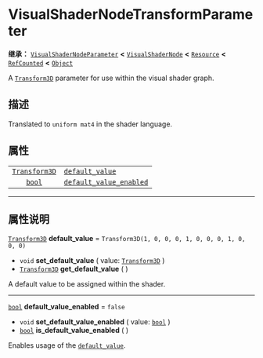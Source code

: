 <!-- ⚠ 请勿编辑本文件 ⚠ -->
<!-- 本文档使用脚本从 WeDot 引擎源码仓库生成。 -->
<!-- 生成脚本：https://github.com/WeDot-Engine/WeDot/tree/4.3/doc/tools/make_md.py； -->
<!-- 原文件：https://github.com/WeDot-Engine/WeDot/tree/4.3/doc/classes/VisualShaderNodeTransformParameter.xml。 -->

<div id="_class_visualshadernodetransformparameter"></div>

# VisualShaderNodeTransformParameter

**继承：** [`VisualShaderNodeParameter`](class_visualshadernodeparameter.md) **<** [`VisualShaderNode`](class_visualshadernode.md) **<** [`Resource`](class_resource.md) **<** [`RefCounted`](class_refcounted.md) **<** [`Object`](class_object.md)

A [`Transform3D`](class_transform3d.md) parameter for use within the visual shader graph.

## 描述

Translated to `uniform mat4` in the shader language.

## 属性

|||
|:-:|:--|
| [`Transform3D`](class_transform3d.md) | [`default_value`](class_visualshadernodetransformparameter.md#class_visualshadernodetransformparameter_property_default_value)                 | ``Transform3D(1, 0, 0, 0, 1, 0, 0, 0, 1, 0, 0, 0)`` |
| [`bool`](class_bool.md)               | [`default_value_enabled`](class_visualshadernodetransformparameter.md#class_visualshadernodetransformparameter_property_default_value_enabled) | ``false``                                           |

<!-- rst-class:: classref-section-separator -->

---

## 属性说明

<div id="_class_visualshadernodetransformparameter_property_default_value"></div>

[`Transform3D`](class_transform3d.md) **default_value** = ``Transform3D(1, 0, 0, 0, 1, 0, 0, 0, 1, 0, 0, 0)`` <div id="class_visualshadernodetransformparameter_property_default_value"></div>

- `void` **set_default_value** ( value: [`Transform3D`](class_transform3d.md) )
- [`Transform3D`](class_transform3d.md) **get_default_value** ( )

A default value to be assigned within the shader.

<!-- rst-class:: classref-item-separator -->

---

<div id="_class_visualshadernodetransformparameter_property_default_value_enabled"></div>

[`bool`](class_bool.md) **default_value_enabled** = ``false`` <div id="class_visualshadernodetransformparameter_property_default_value_enabled"></div>

- `void` **set_default_value_enabled** ( value: [`bool`](class_bool.md) )
- [`bool`](class_bool.md) **is_default_value_enabled** ( )

Enables usage of the [`default_value`](class_visualshadernodetransformparameter.md#class_visualshadernodetransformparameter_property_default_value).

[^virtual]: 本方法通常需要用户覆盖才能生效。
[^const]: 本方法无副作用，不会修改该实例的任何成员变量。
[^vararg]: 本方法除了能接受在此处描述的参数外，还能够继续接受任意数量的参数。
[^constructor]: 本方法用于构造某个类型。
[^static]: 调用本方法无需实例，可直接使用类名进行调用。
[^operator]: 本方法描述的是使用本类型作为左操作数的有效运算符。
[^bitfield]: 这个值是由下列位标志构成位掩码的整数。
[^void]: 无返回值。
